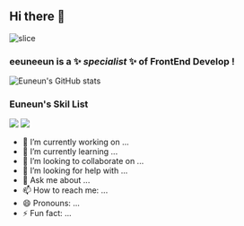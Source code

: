 ## Hi there 👋

![slice](https://capsule-render.vercel.app/api?type=slice&color=auto&height=200&text=EunEun&fontAlign=70&rotate=13&fontAlignY=25&desc=FrontEnd%20Developer&descAlign=60&descAlignY=44&theme=radical)

### eeuneeun is a ✨ _specialist_ ✨ of FrontEnd Develop !

![Euneun's GitHub stats](https://github-readme-stats.vercel.app/api?username=eeuneeun&show_icons=true&theme=radical)

### Euneun's Skil List

<img src="https://img.shields.io/badge/react-20232a.svg?style=for-the-badge&logo=react&logoColor=61DAFB" />
<img src="https://img.shields.io/badge/nextdotjs.svg?style=for-the-badge&logo=nextdotjs&logoColor=ffffff" />

- 🔭 I’m currently working on ...
- 🌱 I’m currently learning ...
- 👯 I’m looking to collaborate on ...
- 🤔 I’m looking for help with ...
- 💬 Ask me about ...
- 📫 How to reach me: ...
- 😄 Pronouns: ...
- ⚡ Fun fact: ...
